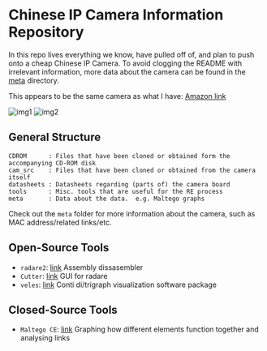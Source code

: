 # Chinese IP Camera Information Repository

In this repo lives everything we know, have pulled off of, and plan to push onto a cheap Chinese IP Camera.  To avoid clogging the README with irrelevant information, more data about the camera can be found in the [meta](https://github.com/UND-ARC/IPCam/tree/master/meta) directory.

This appears to be the same camera as what I have: [Amazon link](https://www.amazon.com/DigiHero-Security-Detection-Office-Support-Android/dp/B077H3XRNM)

![img1](https://github.com/UND-ARC/IPCam/blob/master/side_1.jpg)
![img2](https://github.com/UND-ARC/IPCam/blob/master/side_2.jpg)

## General Structure

```
CDROM      : Files that have been cloned or obtained form the accompanying CD-ROM disk
cam_src    : Files that have been cloned or obtained from the camera itself
datasheets : Datasheets regarding (parts of) the camera board
tools      : Misc. tools that are useful for the RE process
meta       : Data about the data.  e.g. Maltego graphs
```

Check out the `meta` folder for more information about the camera, such as MAC address/related links/etc.

## Open-Source Tools

* `radare2`: [link](https://rada.re/r/) Assembly dissasembler
* `Cutter`: [link](https://github.com/radareorg/cutter) GUI for radare
* `veles`: [link](https://github.com/wapiflapi/veles) Conti di/trigraph visualization software package

## Closed-Source Tools

* `Maltego CE`: [link](https://www.paterva.com/web7/community/community.php) Graphing how different elements function together and analysing links
